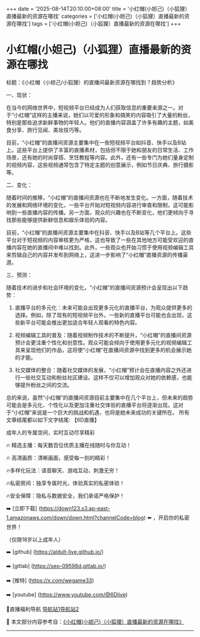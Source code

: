+++
date = '2025-08-14T20:10:00+08:00'
title = '小红帽(小妲己)（小狐狸）直播最新的资源在哪找'
categories = ['小红帽(小妲己)（小狐狸）直播最新的资源在哪找']
tags = ['小红帽(小妲己)（小狐狸）直播最新的资源在哪找']
+++

# 小红帽(小妲己)（小狐狸）直播最新的资源在哪找

标题：《小红帽（小妲己/小狐狸）的直播间最新资源在哪找到？趋势分析》

一、现状：

在当今的网络世界中，短视频平台已经成为人们获取信息的重要来源之一。对于“小红帽”这样的主播来说，她们以可爱的形象和搞笑的内容吸引了大量的粉丝，特别是那些追求新鲜事物的年轻人。他们的直播内容涵盖了许多有趣的主题，如美食分享、旅行见闻、美妆技巧等。

目前，“小红帽”的直播间资源主要集中在一些短视频平台如抖音、快手以及B站上。这些平台上提供了丰富的直播素材，包括但不限于她和朋友的日常生活、工作场景，还有她的时尚穿搭、烹饪教程等内容。此外，还有一些专门为她们量身定制的视频内容，这些视频通常包含了特定主题的创意展示，例如节日庆典、旅行摄影等。

二、变化：

随着时间的推移，“小红帽”的直播间资源也在不断地发生变化。一方面，随着技术的发展和网络环境的变化，一些平台开始对短视频内容进行审查和限制，这可能影响到一些直播内容的传播。另一方面，观众的兴趣也在不断变化，他们更倾向于寻找那些能够提供新鲜信息和娱乐体验的内容。

目前，“小红帽”的直播间资源主要集中在抖音、快手以及B站等几个平台上。这些平台对于短视频的内容审核更为严格，这也导致了一些在其他地方可能受欢迎的直播内容在她的直播间中难以找到。此外，一些观众也开始习惯于使用视频编辑工具来剪辑自己的内容并发布到网络上，这进一步影响了“小红帽”直播资源的传播渠道。

三、预测：

随着技术的进步和社会环境的变化，“小红帽”的直播间资源预计会呈现出以下趋势：

1. 直播平台的多元化：未来可能会出现更多元化的直播平台，为观众提供更多的选择。例如，除了现有的短视频平台外，一些新的直播平台可能也会出现，这些新平台可能会推出更加适合年轻人观看的特色内容。

2. 视频编辑工具的普及：随着视频制作技术的不断提升，“小红帽”的直播间资源预计会更注重个性化和创意性。观众可能会倾向于使用更多元化的视频编辑工具来呈现他们的作品，这将使“小红帽”在直播间资源中找到更多的机会展示她的才能。

3. 社交媒体的整合：随着社交媒体的发展，“小红帽”预计会在直播内容之外还进行一些社交互动和粉丝社区建设。这样不仅可以增加观众对她的依赖感，也能够提升粉丝之间的交流。

总的来说，虽然“小红帽”的直播间资源目前主要集中在几个平台上，但未来的趋势可能会是多元化、个性化以及更加注重社交体验的直播平台将逐渐出现。这对于“小红帽”来说是一个巨大的挑战和机遇，也将是她未来成功的关键所在。
所有文章结尾都以如下文字结尾:
【6D直播】

 成年人的专属空间，实时互动尽享精彩

🔥 精选主播：每天数百位优质主播在线随时与你互动！

🔥 高清画质：清晰画面，感受每一刻的精彩！

🔥多样化玩法：语音聊天、游戏互动，刺激无穷！

🔥私密房间：独享专属时光，体验真实的私密体验！

🔥安全保障：隐私与数据安全，我们承诺严格保护！

➡️ [立即下载] (https://down123.s3.ap-east-1.amazonaws.com/down/down.html?channelCode=blog) ⬅️ ，开启你的私密世界！

 （仅限18岁以上成年人）

➡️ [github] (https://aldult-live.github.io/)

➡️ [gitlab] (https://seo-09598d.gitlab.io/)

➡️ [推特] (https://x.com/wegame33)

➡️ [youtube] (https://www.youtube.com/@6Dlive)

🔞直播福利导航   [导航站1](https://webstack-86085a.gitlab.io/)[导航站2](https://onlygit123-2.github.io/)

📘 本文部分内容参考自：[《小红帽(小妲己)（小狐狸）直播最新的资源在哪找》](https://webstack-hugo-8.pages.dev/)

---
